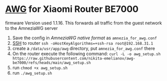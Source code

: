 # [AWG](https://github.com/amnezia-vpn/) for Xiaomi Router BE7000

firmware Version used 1.1.16. This forwards all traffic from the guest network to the AmneziaWG server

1. Save the config in _AmneziaWG native format_ as `amnezia_for_awg.conf`
2. [SSH](https://github.com/openwrt-xiaomi/xmir-patcher) to router `ssh -oHostKeyAlgorithms=+ssh-rsa root@192.168.31.1`
4. create a `/data/usr/app/awg` directory, put `amnezia_for_awg.conf` there
5. On the router execute the following command: `curl -L -o awg_setup.sh https://raw.githubusercontent.com/nikita-emelianov/awg-be7000/refs/heads/main/awg_setup.sh`
6. run `chmod +x awg_setup.sh`
7. run `./awg_setup.sh`
